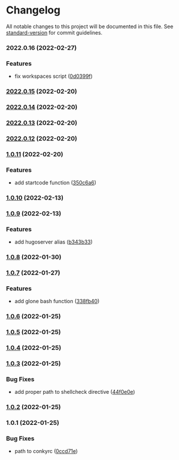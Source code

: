 # Changelog

All notable changes to this project will be documented in this file. See [standard-version](https://github.com/conventional-changelog/standard-version) for commit guidelines.

### 2022.0.16 (2022-02-27)


### Features

* fix workspaces script ([0d0399f](/github.com/davidsneighbour/dotfiles/commit/0d0399f3703530f4a1b8134a134e4e49fe1571da))

### [2022.0.15](/github.com/davidsneighbour/dotfiles/compare/v2022.0.14...v2022.0.15) (2022-02-20)

### [2022.0.14](/github.com/davidsneighbour/dotfiles/compare/v2022.0.13...v2022.0.14) (2022-02-20)

### [2022.0.13](/github.com/davidsneighbour/dotfiles/compare/v2022.0.12...v2022.0.13) (2022-02-20)

### [2022.0.12](/github.com/davidsneighbour/dotfiles/compare/v1.0.11...v2022.0.12) (2022-02-20)

### [1.0.11](/github.com/davidsneighbour/dotfiles/compare/v1.0.10...v1.0.11) (2022-02-20)


### Features

* add startcode function ([350c6a6](/github.com/davidsneighbour/dotfiles/commit/350c6a6238939afb336543db8b82941837e0e730))

### [1.0.10](/github.com/davidsneighbour/dotfiles/compare/v1.0.9...v1.0.10) (2022-02-13)

### [1.0.9](/github.com/davidsneighbour/dotfiles/compare/v1.0.8...v1.0.9) (2022-02-13)


### Features

* add hugoserver alias ([b343b33](/github.com/davidsneighbour/dotfiles/commit/b343b33898b0b73119a69ea24edb5810a58f3eb6))

### [1.0.8](/github.com/davidsneighbour/dotfiles/compare/v1.0.7...v1.0.8) (2022-01-30)

### [1.0.7](/github.com/davidsneighbour/dotfiles/compare/v1.0.6...v1.0.7) (2022-01-27)


### Features

* add glone bash function ([338fb40](/github.com/davidsneighbour/dotfiles/commit/338fb4060ee1970288c4705e434f7a11fb3ac6fd))

### [1.0.6](/github.com/davidsneighbour/dotfiles/compare/v1.0.5...v1.0.6) (2022-01-25)

### [1.0.5](/github.com/davidsneighbour/dotfiles/compare/v1.0.4...v1.0.5) (2022-01-25)

### [1.0.4](/github.com/davidsneighbour/dotfiles/compare/v1.0.3...v1.0.4) (2022-01-25)

### [1.0.3](/github.com/davidsneighbour/dotfiles/compare/v1.0.2...v1.0.3) (2022-01-25)


### Bug Fixes

* add proper path to shellcheck directive ([44f0e0e](/github.com/davidsneighbour/dotfiles/commit/44f0e0e038d344ca543955861052f0aec85962c2))

### [1.0.2](/github.com/davidsneighbour/dotfiles/compare/v1.0.1...v1.0.2) (2022-01-25)

### 1.0.1 (2022-01-25)


### Bug Fixes

* path to conkyrc ([0ccd71e](/github.com/davidsneighbour/dotfiles/commit/0ccd71ee15f46b9b965ef158e3627526a9782778))
